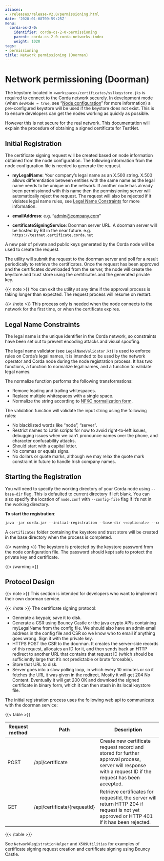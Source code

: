 ```yaml
---
aliases:
- /releases/release-V2.0/permissioning.html
date: '2020-01-08T09:59:25Z'
menu:
  corda-os-2-0:
    identifier: corda-os-2-0-permissioning
    parent: corda-os-2-0-corda-networks-index
    weight: 1020
tags:
- permissioning
title: Network permissioning (Doorman)
---
```



# Network permissioning (Doorman)

The keystore located in `<workspace>/certificates/sslkeystore.jks` is required to connect to the Corda network securely.
In development mode (when `devMode = true`, see “[Node configuration](corda-configuration-file.md)” for more information) a pre-configured
keystore will be used if the keystore does not exist. This is to ensure developers can get the nodes working as quickly
as possible.

However this is not secure for the real network. This documentation will explain the procedure of obtaining a signed
certificate for TestNet.

## Initial Registration

The certificate signing request will be created based on node information obtained from the node configuration.
The following information from the node configuration file is needed to generate the request.

* **myLegalName**:
Your company’s legal name as an X.500 string. X.500 allows differentiation between entities with the same
name as the legal name needs to be unique on the network. If another node has already been permissioned with this
name then the permissioning server will automatically reject the request. The request will also be rejected if it
violates legal name rules, see [Legal Name Constraints](#legal-name-constraints) for more information.

* **emailAddress**:
e.g. “[admin@company.com](mailto:admin@company.com)”

* **certificateSigningService**:
Doorman server URL. A doorman server will be hosted by R3 in the near
future.  e.g. `https://testnet.certificate.corda.net`

A new pair of private and public keys generated by the Corda node will be used to create the request.

The utility will submit the request to the doorman server and poll for a result periodically to retrieve the certificates.
Once the request has been approved and the certificates downloaded from the server, the node will create the keystore and trust store using the certificates and the generated private key.

{{< note >}}
You can exit the utility at any time if the approval process is taking longer than expected. The request process will resume on restart.

{{< /note >}}
This process only is needed when the node connects to the network for the first time, or when the certificate expires.

## Legal Name Constraints

The legal name is the unique identifier in the Corda network, so constraints have been set out to prevent encoding attacks and visual spoofing.

The legal name validator (see `LegalNameValidator.kt`) is used to enforce rules on Corda’s legal names, it is intended to be used by the network operator and Corda node during the node registration process.
It has two functions, a function to normalize legal names, and a function to validate legal names.

The normalize function performs the following transformations:

* Remove leading and trailing whitespaces.
* Replace multiple whitespaces with a single space.
* Normalize the string according to [NFKC normalization form](https://en.wikipedia.org/wiki/Unicode_equivalence#Normalization).

The validation function will validate the input string using the following rules:

* No blacklisted words like “node”, “server”.
* Restrict names to Latin scripts for now to avoid right-to-left issues, debugging issues when we can’t pronounce names over the phone, and character confusability attacks.
* Should start with a capital letter.
* No commas or equals signs.
* No dollars or quote marks, although we may relax the quote mark constraint in future to handle Irish company names.

## Starting the Registration

You will need to specify the working directory of your Corda node using `--base-dir` flag. This is defaulted to current directory if left blank.
You can also specify the location of `node.conf` with `--config-file` flag if it’s not in the working directory.

**To start the registration**:

```kotlin
java -jar corda.jar --initial-registration --base-dir <<optional>> --config-file <<optional>>
```

A `certificates` folder containing the keystore and trust store will be created in the base directory when the process is completed.

{{< warning >}}
The keystore is protected by the keystore password from the node configuration file. The password should kept safe to protect the private key and certificate.

{{< /warning >}}

## Protocol Design

{{< note >}}
This section is intended for developers who want to implement their own doorman service.

{{< /note >}}
The certificate signing protocol:

* Generate a keypair, save it to disk.
* Generate a CSR using Bouncy Castle or the java crypto APIs containing myLegalName from the config file. We should also have an admin email address in the config file and CSR so we know who to email if anything goes wrong. Sign it with the private key.
* HTTPS POST the CSR to the doorman. It creates the server-side records of this request, allocates an ID for it, and then sends back an HTTP redirect to another URL that contains that request ID (which should be sufficiently large that it’s not predictable or brute forceable).
* Store that URL to disk.
* Server goes into a slow polling loop, in which every 10 minutes or so it fetches the URL it was given in the redirect. Mostly it will get 204 No Content. Eventually it will get 200 OK and download the signed certificate in binary form, which it can then stash in its local keystore file.

The initial registration process uses the following web api to communicate with the doorman service:

{{< table >}}

|Request method|Path|Description|
|----------------|------------------------------|--------------------------------------------------------------------------------------------------------------------------------------------------------|
|POST|/api/certificate|Create new certificate request record and stored for further approval process, server will response with a request ID if the request has been accepted.|
|GET|/api/certificate/{requestId}|Retrieve certificates for requestId, the server will return HTTP 204 if request is not yet approved or HTTP 401 if it has been rejected.|

{{< /table >}}

See `NetworkRegistrationHelper` and `X509Utilities` for examples of certificate signing request creation and certificate signing using Bouncy Castle.
